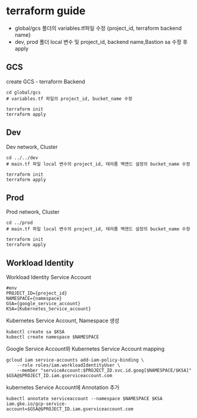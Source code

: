 # terraform guide
* global/gcs 폴더의 variables.tf파일 수정 {project_id, terraform backend name}
* dev, prod 폴더 local 변수 및 project_id, backend name,Bastion sa 수정 후 apply

## GCS
create GCS - terraform Backend

```
cd global/gcs
# variables.tf 파일의 project_id, bucket_name 수정

terraform init
terraform apply
```

## Dev
Dev network, Cluster
```
cd ../../dev
# main.tf 파일 local 변수의 project_id, 테라폼 백엔드 설정의 bucket_name 수정

terraform init
terraform apply
```

## Prod
Prod network, Cluster
```
cd ../prod
# main.tf 파일 local 변수의 project_id, 테라폼 백엔드 설정의 bucket_name 수정

terraform init
terraform apply
```

## Workload Identity
Workload Identity Service Account
```
#env
PROJECT_ID={project_id}
NAMESPACE={namespace}
GSA={google_service_account}
KSA={Kubernetes_Service_account}
```
Kubernetes Service Account, Namespace 생성
```
kubectl create sa $KSA
kubectl create namespace $NAMESPACE
```
Google Service Account와 Kubernetes Service Account mapping
```
gcloud iam service-accounts add-iam-policy-binding \
    --role roles/iam.workloadIdentityUser \
    --member "serviceAccount:$PROJECT_ID.svc.id.goog[$NAMESPACE/$KSA]" $GSA@$PROJECT_ID.iam.gserviceaccount.com
```
kubernetes Service Account에 Annotation 추가
```
kubectl annotate serviceaccount --namespace $NAMESPACE $KSA iam.gke.io/gcp-service-account=$GSA@$PROJECT_ID.iam.gserviceaccount.com
```
